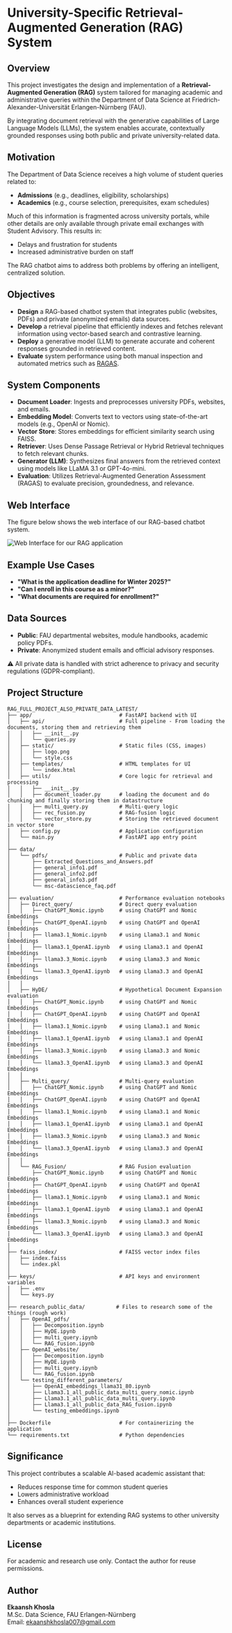 # University-Specific Retrieval-Augmented Generation (RAG) System

## Overview

This project investigates the design and implementation of a **Retrieval-Augmented Generation (RAG)** system tailored for managing academic and administrative queries within the Department of Data Science at Friedrich-Alexander-Universität Erlangen-Nürnberg (FAU). 

By integrating document retrieval with the generative capabilities of Large Language Models (LLMs), the system enables accurate, contextually grounded responses using both public and private university-related data.

## Motivation

The Department of Data Science receives a high volume of student queries related to:
- **Admissions** (e.g., deadlines, eligibility, scholarships)
- **Academics** (e.g., course selection, prerequisites, exam schedules)

Much of this information is fragmented across university portals, while other details are only available through private email exchanges with Student Advisory. This results in:
- Delays and frustration for students
- Increased administrative burden on staff

The RAG chatbot aims to address both problems by offering an intelligent, centralized solution.

## Objectives

- **Design** a RAG-based chatbot system that integrates public (websites, PDFs) and private (anonymized emails) data sources.
- **Develop** a retrieval pipeline that efficiently indexes and fetches relevant information using vector-based search and contrastive learning.
- **Deploy** a generative model (LLM) to generate accurate and coherent responses grounded in retrieved content.
- **Evaluate** system performance using both manual inspection and automated metrics such as [RAGAS](https://huggingface.co/spaces/RAGAS/ragas-space).

## System Components

- **Document Loader**: Ingests and preprocesses university PDFs, websites, and emails.
- **Embedding Model**: Converts text to vectors using state-of-the-art models (e.g., OpenAI or Nomic).
- **Vector Store**: Stores embeddings for efficient similarity search using FAISS.
- **Retriever**: Uses Dense Passage Retrieval or Hybrid Retrieval techniques to fetch relevant chunks.
- **Generator (LLM)**: Synthesizes final answers from the retrieved context using models like LLaMA 3.1 or GPT-4o-mini.
- **Evaluation**: Utilizes Retrieval-Augmented Generation Assessment (RAGAS) to evaluate precision, groundedness, and relevance.

## Web Interface

The figure below shows the web interface of our RAG-based chatbot system.

![Web Interface for our RAG application](app/static/web_interface.png)

## Example Use Cases

- **"What is the application deadline for Winter 2025?"**
- **"Can I enroll in this course as a minor?"**
- **"What documents are required for enrollment?"**

## Data Sources

- **Public**: FAU departmental websites, module handbooks, academic policy PDFs.
- **Private**: Anonymized student emails and official advisory responses.

⚠️ All private data is handled with strict adherence to privacy and security regulations (GDPR-compliant).

## Project Structure

```
RAG_FULL_PROJECT_ALSO_PRIVATE_DATA_LATEST/
├── app/                            # FastAPI backend with UI
│   ├── api/                        # Full pipeline - From loading the documents, storing them and retrieving them
│   │   ├── __init__.py
│   │   └── queries.py              
│   ├── static/                     # Static files (CSS, images)
│   │   ├── logo.png
│   │   └── style.css
│   ├── templates/                  # HTML templates for UI
│   │   └── index.html
│   ├── utils/                      # Core logic for retrieval and processing
│   │   ├── __init__.py
│   │   ├── document_loader.py      # loading the document and do chunking and finally storing them in datastructure
│   │   ├── multi_query.py          # Multi-query logic
│   │   ├── rec_fusion.py           # RAG-fusion logic
│   │   └── vector_store.py         # Storing the retrieved document in vector store
│   ├── config.py                   # Application configuration
│   └── main.py                     # FastAPI app entry point
│
├── data/
│   └── pdfs/                       # Public and private data
│       ├── Extracted_Questions_and_Answers.pdf
│       ├── general_info1.pdf
│       ├── general_info2.pdf
│       ├── general_info3.pdf
│       └── msc-datascience_faq.pdf
│
├── evaluation/                     # Performance evaluation notebooks
│   ├── Direct_query/               # Direct query evaluation
│   │   ├── ChatGPT_Nomic.ipynb     # using ChatGPT and Nomic Embeddings
│   │   ├── ChatGPT_OpenAI.ipynb    # using ChatGPT and OpenAI Embeddings
│   │   ├── llama3.1_Nomic.ipynb    # using Llama3.1 and Nomic Embeddings
│   │   ├── llama3.1_OpenAI.ipynb   # using Llama3.1 and OpenAI Embeddings
│   │   ├── llama3.3_Nomic.ipynb    # using Llama3.3 and Nomic Embeddings
│   │   └── llama3.3_OpenAI.ipynb   # using Llama3.3 and OpenAI Embeddings
│   │
│   ├── HyDE/                       # Hypothetical Document Expansion evaluation
│   │   ├── ChatGPT_Nomic.ipynb     # using ChatGPT and Nomic Embeddings
│   │   ├── ChatGPT_OpenAI.ipynb    # using ChatGPT and OpenAI Embeddings
│   │   ├── llama3.1_Nomic.ipynb    # using Llama3.1 and Nomic Embeddings
│   │   ├── llama3.1_OpenAI.ipynb   # using Llama3.1 and OpenAI Embeddings
│   │   ├── llama3.3_Nomic.ipynb    # using Llama3.3 and Nomic Embeddings
│   │   └── llama3.3_OpenAI.ipynb   # using Llama3.3 and OpenAI Embeddings
│   │
│   ├── Multi_query/                # Multi-query evaluation
│   │   ├── ChatGPT_Nomic.ipynb     # using ChatGPT and Nomic Embeddings
│   │   ├── ChatGPT_OpenAI.ipynb    # using ChatGPT and OpenAI Embeddings
│   │   ├── llama3.1_Nomic.ipynb    # using Llama3.1 and Nomic Embeddings
│   │   ├── llama3.1_OpenAI.ipynb   # using Llama3.1 and OpenAI Embeddings
│   │   ├── llama3.3_Nomic.ipynb    # using Llama3.3 and Nomic Embeddings
│   │   └── llama3.3_OpenAI.ipynb   # using Llama3.3 and OpenAI Embeddings
│   │
│   └── RAG_Fusion/                 # RAG Fusion evaluation
│       ├── ChatGPT_Nomic.ipynb     # using ChatGPT and Nomic Embeddings
│       ├── ChatGPT_OpenAI.ipynb    # using ChatGPT and OpenAI Embeddings
│       ├── llama3.1_Nomic.ipynb    # using Llama3.1 and Nomic Embeddings
│       ├── llama3.1_OpenAI.ipynb   # using Llama3.1 and OpenAI Embeddings
│       ├── llama3.3_Nomic.ipynb    # using Llama3.3 and Nomic Embeddings
│       └── llama3.3_OpenAI.ipynb   # using Llama3.3 and OpenAI Embeddings
│
├── faiss_index/                    # FAISS vector index files
│   ├── index.faiss
│   └── index.pkl
│
├── keys/                           # API keys and environment variables
│   ├── .env
│   └── keys.py
│
├── research_public_data/          # Files to research some of the things (rough work)
│   ├── OpenAI_pdfs/               
│   │   ├── Decomposition.ipynb
│   │   ├── HyDE.ipynb
│   │   ├── multi_query.ipynb
│   │   └── RAG_fusion.ipynb
│   ├── OpenAI_website/            
│   │   ├── Decomposition.ipynb
│   │   ├── HyDE.ipynb
│   │   ├── multi_query.ipynb
│   │   └── RAG_fusion.ipynb
│   └── testing_different_parameters/
│       ├── OpenAI_embeddings_llama31_80.ipynb
│       ├── Llama3.1_all_public_data_multi_query_nomic.ipynb
│       ├── Llama3.1_all_public_data_multi_query.ipynb
│       ├── Llama3.1_all_public_data_RAG_fusion.ipynb
│       └── testing_embeddings.ipynb
│
├── Dockerfile                      # For containerizing the application
└── requirements.txt                # Python dependencies
```
## Significance

This project contributes a scalable AI-based academic assistant that:
- Reduces response time for common student queries
- Lowers administrative workload
- Enhances overall student experience

It also serves as a blueprint for extending RAG systems to other university departments or academic institutions.

## License

For academic and research use only. Contact the author for reuse permissions.

## Author

**Ekaansh Khosla**  
M.Sc. Data Science, FAU Erlangen-Nürnberg  
Email: ekaanshkhosla007@gmail.com
